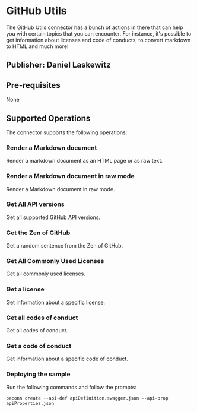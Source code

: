 # GitHub Utils

The GitHub Utils connector has a bunch of actions in there that can help you with certain topics that you can encounter. For instance, it's possible to get information about licenses and code of conducts, to convert markdown to HTML and much more!

## Publisher: Daniel Laskewitz

## Pre-requisites
None

## Supported Operations
The connector supports the following operations:

### Render a Markdown document
Render a markdown document as an HTML page or as raw text.

### Render a Markdown document in raw mode
Render a Markdown document in raw mode.

### Get All API versions
Get all supported GitHub API versions.

### Get the Zen of GitHub
Get a random sentence from the Zen of GitHub.

### Get All Commonly Used Licenses
Get all commonly used licenses.

### Get a license
Get information about a specific license.

### Get all codes of conduct
Get all codes of conduct.

### Get a code of conduct
Get information about a specific code of conduct.

### Deploying the sample

Run the following commands and follow the prompts:

```paconn
paconn create --api-def apiDefinition.swagger.json --api-prop apiProperties.json
```
